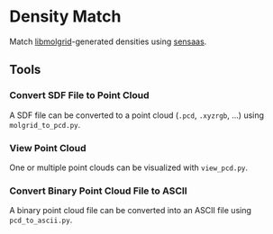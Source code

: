 # Density Match

Match [libmolgrid](https://github.com/gnina/libmolgrid)-generated densities using [sensaas](https://github.com/SENSAAS/sensaas).

## Tools

### Convert SDF File to Point Cloud

A SDF file can be converted to a point cloud (`.pcd`, `.xyzrgb`, ...) using `molgrid_to_pcd.py`.
### View Point Cloud

One or multiple point clouds can be visualized with `view_pcd.py`.
### Convert Binary Point Cloud File to ASCII

A binary point cloud file can be converted into an ASCII file using `pcd_to_ascii.py`.

